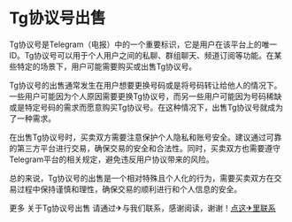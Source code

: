 # Tg协议号出售

Tg协议号是Telegram（电报）中的一个重要标识，它是用户在该平台上的唯一ID。Tg协议号可以用于个人用户之间的私聊、群组聊天、频道订阅等功能。在某些特定的场景下，用户可能需要购买或出售Tg协议号。

Tg协议号的出售通常发生在用户想要更换号码或是将号码转让给他人的情况下。一些用户可能因为个人原因需要更换Tg协议号，而另一些用户可能因为号码稀缺或是特定号码的需求而愿意购买Tg协议号。在这种情况下，出售Tg协议号就成为了一种需求。

在出售Tg协议号时，买卖双方需要注意保护个人隐私和账号安全。建议通过可靠的第三方平台进行交易，确保交易的安全和合法性。同时，买卖双方也需要遵守Telegram平台的相关规定，避免违反用户协议带来的风险。

总的来说，Tg协议号的出售是一个相对特殊且个人化的行为，需要买卖双方在交易过程中保持谨慎和理性，确保交易的顺利进行和个人信息的安全。

更多 关于Tg协议号出售 请通过✈与我们联系，感谢阅读，谢谢！[点这✈里联系](https://d.k02.cc)